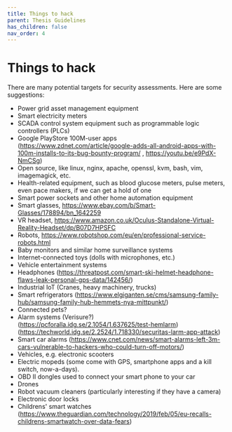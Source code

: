 ```yaml
---
title: Things to hack
parent: Thesis Guidelines
has_children: false
nav_order: 4
---
```


# Things to hack

There are many potential targets for security assessments. Here are some suggestions: 

- Power grid asset management equipment
- Smart electricity meters
- SCADA control system equipment such as programmable logic controllers (PLCs)
- Google PlayStore 100M-user apps (https://www.zdnet.com/article/google-adds-all-android-apps-with-100m-installs-to-its-bug-bounty-program/ , https://youtu.be/e9PdX-NmCSg)
- Open source, like linux, nginx, apache, openssl, kvm, bash, vim, imagemagick, etc.
- Health-related equipment, such as blood glucose meters, pulse meters, even pace makers, if we can get a hold of one
- Smart power sockets and other home automation equipment
- Smart glasses, https://www.ebay.com/b/Smart-Glasses/178894/bn_1642259
- VR headset, https://www.amazon.co.uk/Oculus-Standalone-Virtual-Reality-Headset/dp/B07D7HPSFC
- Robots, https://www.robotshop.com/eu/en/professional-service-robots.html
- Baby monitors and similar home surveillance systems
- Internet-connected toys (dolls with microphones, etc.)
- Vehicle entertainment systems 
- Headphones (https://threatpost.com/smart-ski-helmet-headphone-flaws-leak-personal-gps-data/142456/)
- Industrial IoT (Cranes, heavy machinery, trucks)
- Smart refrigerators (https://www.elgiganten.se/cms/samsung-family-hub/samsung-family-hub-hemmets-nya-mittpunkt/)
- Connected pets? 
- Alarm systems (Verisure?) (https://pcforalla.idg.se/2.1054/1.637625/test-hemlarm) (https://techworld.idg.se/2.2524/1.718330/securitas-larm-app-attack)
- Smart car alarms (https://www.cnet.com/news/smart-alarms-left-3m-cars-vulnerable-to-hackers-who-could-turn-off-motors/)
- Vehicles, e.g. electronic scooters
- Electric mopeds (some come with GPS, smartphone apps and a kill switch, now-a-days).
- OBD II dongles used to connect your smart phone to your car
- Drones
- Robot vacuum cleaners (particularly interesting if they have a camera)
- Electronic door locks
- Childrens' smart watches (https://www.theguardian.com/technology/2019/feb/05/eu-recalls-childrens-smartwatch-over-data-fears)
